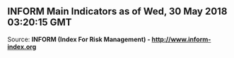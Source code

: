 ## INFORM Main Indicators as of Wed, 30 May 2018 03:20:15 GMT

Source: **INFORM (Index For Risk Management) - http://www.inform-index.org**